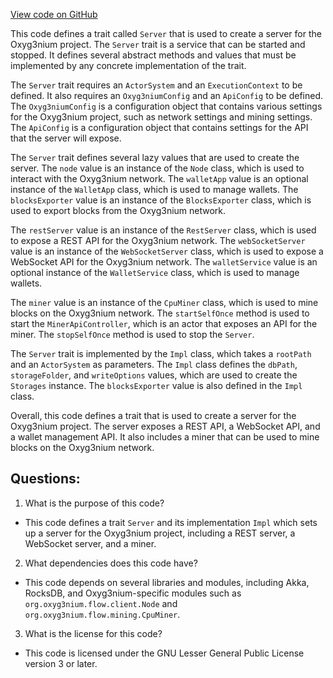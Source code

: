 [View code on GitHub](https://github.com/alephium/alephium/app/src/main/scala/org/alephium/app/Server.scala)

This code defines a trait called `Server` that is used to create a server for the Oxyg3nium project. The `Server` trait is a service that can be started and stopped. It defines several abstract methods and values that must be implemented by any concrete implementation of the trait. 

The `Server` trait requires an `ActorSystem` and an `ExecutionContext` to be defined. It also requires an `Oxyg3niumConfig` and an `ApiConfig` to be defined. The `Oxyg3niumConfig` is a configuration object that contains various settings for the Oxyg3nium project, such as network settings and mining settings. The `ApiConfig` is a configuration object that contains settings for the API that the server will expose.

The `Server` trait defines several lazy values that are used to create the server. The `node` value is an instance of the `Node` class, which is used to interact with the Oxyg3nium network. The `walletApp` value is an optional instance of the `WalletApp` class, which is used to manage wallets. The `blocksExporter` value is an instance of the `BlocksExporter` class, which is used to export blocks from the Oxyg3nium network.

The `restServer` value is an instance of the `RestServer` class, which is used to expose a REST API for the Oxyg3nium network. The `webSocketServer` value is an instance of the `WebSocketServer` class, which is used to expose a WebSocket API for the Oxyg3nium network. The `walletService` value is an optional instance of the `WalletService` class, which is used to manage wallets.

The `miner` value is an instance of the `CpuMiner` class, which is used to mine blocks on the Oxyg3nium network. The `startSelfOnce` method is used to start the `MinerApiController`, which is an actor that exposes an API for the miner. The `stopSelfOnce` method is used to stop the `Server`.

The `Server` trait is implemented by the `Impl` class, which takes a `rootPath` and an `ActorSystem` as parameters. The `Impl` class defines the `dbPath`, `storageFolder`, and `writeOptions` values, which are used to create the `Storages` instance. The `blocksExporter` value is also defined in the `Impl` class. 

Overall, this code defines a trait that is used to create a server for the Oxyg3nium project. The server exposes a REST API, a WebSocket API, and a wallet management API. It also includes a miner that can be used to mine blocks on the Oxyg3nium network.
## Questions: 
 1. What is the purpose of this code?
- This code defines a trait `Server` and its implementation `Impl` which sets up a server for the Oxyg3nium project, including a REST server, a WebSocket server, and a miner.

2. What dependencies does this code have?
- This code depends on several libraries and modules, including Akka, RocksDB, and Oxyg3nium-specific modules such as `org.oxyg3nium.flow.client.Node` and `org.oxyg3nium.flow.mining.CpuMiner`.

3. What is the license for this code?
- This code is licensed under the GNU Lesser General Public License version 3 or later.